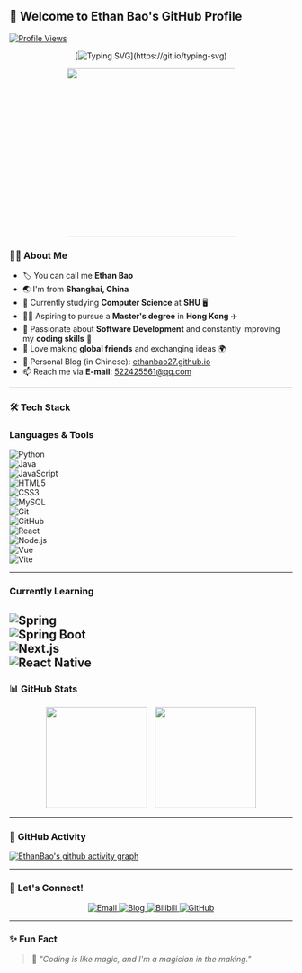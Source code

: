 ## 👋 **Welcome to Ethan Bao's GitHub Profile**
[![Profile Views](https://komarev.com/ghpvc/?username=EthanBao27&color=blueviolet&style=flat)](https://github.com/EthanBao27)

<div align="center">
  
[![Typing SVG](https://readme-typing-svg.herokuapp.com?font=Fira+Code&weight=600&pause=1000&color=31F7FF&width=435&lines=Hi+There!+I+am+Ethan+Bao;Let's+Enjoy+The+Process+Of+Coding!)](https://git.io/typing-svg)

<img src="https://media.giphy.com/media/78XCFBGOlS6keY1Bil/giphy.gif" width="300" />

</div>

### 👨‍💻 **About Me**
- 🏷️ You can call me **Ethan Bao**  
- 🌏 I'm from **Shanghai, China**  
- 📖 Currently studying **Computer Science** at **SHU** 🖥️  
- 🧑‍🎓 Aspiring to pursue a **Master's degree** in **Hong Kong** ✈️  
- 💟 Passionate about **Software Development** and constantly improving my **coding skills** 💪  
- 🤝 Love making **global friends** and exchanging ideas 🌍  
- 📝 Personal Blog (in Chinese): [ethanbao27.github.io](https://abalone27.github.io)  
- 📫 Reach me via **E-mail**: [522425561@qq.com](mailto:522425561@qq.com)

---

### 🛠️ **Tech Stack**

### **Languages & Tools**
![Python](https://img.shields.io/badge/Python-3776AB?style=flat-square&logo=python&logoColor=white)  
![Java](https://img.shields.io/badge/Java-007396?style=flat-square&logo=java&logoColor=white)  
![JavaScript](https://img.shields.io/badge/JavaScript-F7DF1E?style=flat-square&logo=javascript&logoColor=black)  
![HTML5](https://img.shields.io/badge/HTML5-E34F26?style=flat-square&logo=html5&logoColor=white)  
![CSS3](https://img.shields.io/badge/CSS3-1572B6?style=flat-square&logo=css3&logoColor=white)  
![MySQL](https://img.shields.io/badge/MySQL-4479A1?style=flat-square&logo=mysql&logoColor=white)  
![Git](https://img.shields.io/badge/Git-F05032?style=flat-square&logo=git&logoColor=white)  
![GitHub](https://img.shields.io/badge/GitHub-181717?style=flat-square&logo=github&logoColor=white)  
![React](https://img.shields.io/badge/React-61DAFB?style=flat-square&logo=react&logoColor=black)  
![Node.js](https://img.shields.io/badge/Node.js-339933?style=flat-square&logo=node.js&logoColor=white)  
![Vue](https://img.shields.io/badge/Vue-4FC08D?style=flat-square&logo=vue.js&logoColor=white)  
![Vite](https://img.shields.io/badge/Vite-646CFF?style=flat-square&logo=vite&logoColor=white)  

---

### **Currently Learning**
![Spring](https://img.shields.io/badge/Spring-6DB33F?style=flat-square&logo=spring&logoColor=white)  
![Spring Boot](https://img.shields.io/badge/SpringBoot-6DB33F?style=flat-square&logo=springboot&logoColor=white)  
![Next.js](https://img.shields.io/badge/Next.js-000000?style=flat-square&logo=next.js&logoColor=white)  
![React Native](https://img.shields.io/badge/React_Native-61DAFB?style=flat-square&logo=react&logoColor=black)  
---

### 📊 **GitHub Stats**
<div align="center">
  <a href="https://github.com/anuraghazra/github-readme-stats" style="display:inline-block; margin-right:10px;">
    <img height="180" src="https://github-readme-stats.vercel.app/api?username=EthanBao27&theme=tokyonight&show_icons=true&hide=prs,issues" />
  </a>
  <a href="https://github.com/anuraghazra/github-readme-stats" style="display:inline-block;">
    <img height="180" src="https://github-readme-stats.vercel.app/api/top-langs?username=EthanBao27&layout=compact&langs_count=6&theme=tokyonight" />
  </a>
</div>

---

### 🎯 **GitHub Activity**
[![EthanBao's github activity graph](https://github-readme-activity-graph.vercel.app/graph?username=EthanBao27&theme=tokyo-night)](https://github.com/ashutosh00710/github-readme-activity-graph)

---

### 🚀 **Let's Connect!**

<div align="center">
  <a href="mailto:522425561@qq.com">
    <img src="https://img.shields.io/badge/Email-EA4335?style=flat-square&logo=gmail&logoColor=white" alt="Email">
  </a>
  <a href="https://ethanbao27.github.io">
    <img src="https://img.shields.io/badge/Blog-181717?style=flat-square&logo=github&logoColor=white" alt="Blog">
  </a>
  <a href="https://space.bilibili.com/31855043?spm_id_from=333.1007.0.0">
    <img src="https://img.shields.io/badge/Bilibili-00A1D6?style=flat-square&logo=bilibili&logoColor=white" alt="Bilibili">
  </a>
  <a href="https://github.com/EthanBao27">
    <img src="https://img.shields.io/badge/GitHub-181717?style=flat-square&logo=github&logoColor=white" alt="GitHub">
  </a>
</div>

---

### ✨ **Fun Fact**
> 🌟 *"Coding is like magic, and I'm a magician in the making."*
